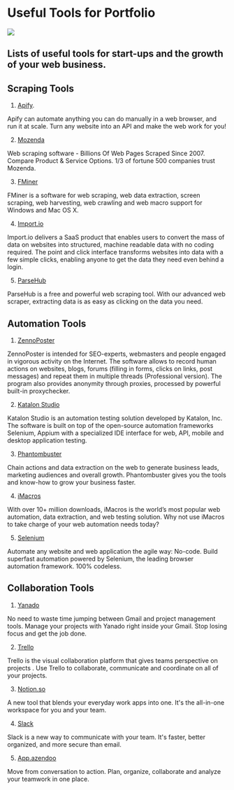 # Useful Tools for Portfolio

![](https://www.freecodecamp.org/news/content/images/2020/04/screely-1586183781361.png)

## Lists of useful tools for start-ups and the growth of your web business.


## Scraping Tools

1. [Apify](https://apify.com).

Apify can automate anything you can do manually in a web browser, and run it at scale. Turn any website into an API and make the web work for you!

2. [Mozenda](https://www.mozenda.com/?utm_medium=referral&utm_campaign=ZEEF&utm_source=https%3A%2F%2Ftool-growth-hacking.zeef.com%2Ffr%2Ffranck-gautier)

Web scraping software - Billions Of Web Pages Scraped Since 2007. Compare Product & Service Options. 1/3 of fortune 500 companies trust Mozenda.

3. [FMiner](http://www.fminer.com/?utm_medium=referral&utm_campaign=ZEEF&utm_source=https%3A%2F%2Ftool-growth-hacking.zeef.com%2Ffr%2Ffranck-gautier)

FMiner is a software for web scraping, web data extraction, screen scraping, web harvesting, web crawling and web macro support for Windows and Mac OS X.

4. [Import.io](https://www.import.io/?utm_medium=referral&utm_campaign=ZEEF&utm_source=https%3A%2F%2Ftool-growth-hacking.zeef.com%2Ffr%2Ffranck-gautier)

Import.io delivers a SaaS product that enables users to convert the mass of data on websites into structured, machine readable data with no coding required. The point and click interface transforms websites into data with a few simple clicks, enabling anyone to get the data they need even behind a login.

5. [ParseHub](https://www.parsehub.com/?utm_medium=referral&utm_campaign=ZEEF&utm_source=https%3A%2F%2Ftool-growth-hacking.zeef.com%2Ffr%2Ffranck-gautier)

ParseHub is a free and powerful web scraping tool. With our advanced web scraper, extracting data is as easy as clicking on the data you need.



## Automation Tools

1. [ZennoPoster](https://zennolab.com/en/products/zennoposter/?utm_medium=referral&utm_campaign=ZEEF&utm_source=https%3A%2F%2Ftool-growth-hacking.zeef.com%2Ffr%2Ffranck-gautier)

ZennoPoster is intended for SEO-experts, webmasters and people engaged in vigorous activity on the Internet. The software allows to record human actions on websites, blogs, forums (filling in forms, clicks on links, post messages) and repeat them in multiple threads (Professional version). The program also provides anonymity through proxies, processed by powerful built-in proxychecker.

2. [Katalon Studio](https://www.katalon.com/?utm_medium=referral&utm_campaign=ZEEF&utm_source=https%3A%2F%2Ftool-growth-hacking.zeef.com%2Ffr%2Ffranck-gautier)

Katalon Studio is an automation testing solution developed by Katalon, Inc. The software is built on top of the open-source automation frameworks Selenium, Appium with a specialized IDE interface for web, API, mobile and desktop application testing.

3. [Phantombuster](https://phantombuster.com/?utm_medium=referral&utm_campaign=ZEEF&utm_source=https%3A%2F%2Ftool-growth-hacking.zeef.com%2Ffr%2Ffranck-gautier)

Chain actions and data extraction on the web to generate business leads, marketing audiences and overall growth. Phantombuster gives you the tools and know-how to grow your business faster.

4. [iMacros](https://www.progress.com/imacros?utm_medium=referral&utm_campaign=ZEEF&utm_source=https%3A%2F%2Ftool-growth-hacking.zeef.com%2Ffr%2Ffranck-gautier)

With over 10+ million downloads, iMacros is the world’s most popular web automation, data extraction, and web testing solution. Why not use iMacros to take charge of your web automation needs today?

5. [Selenium](https://www.selenium.dev)

Automate any website and web application the agile way: No-code. Build superfast automation powered by Selenium, the leading browser automation framework. 100% codeless.


## Collaboration Tools

1. [Yanado](https://yanado.com/?utm_medium=referral&utm_campaign=ZEEF&utm_source=https%3A%2F%2Ftool-growth-hacking.zeef.com%2Ffr%2Ffranck-gautier)

No need to waste time jumping between Gmail and project management tools. Manage your projects with Yanado right inside your Gmail. Stop losing focus and get the job done.

2. [Trello](https://trello.com/?utm_medium=referral&utm_campaign=ZEEF&utm_source=https%3A%2F%2Ftool-growth-hacking.zeef.com%2Ffr%2Ffranck-gautier)

Trello is the visual collaboration platform that gives teams perspective on projects . Use Trello to collaborate, communicate and coordinate on all of your projects.

3. [Notion.so](https://www.notion.so/?utm_medium=referral&utm_campaign=ZEEF&utm_source=https%3A%2F%2Ftool-growth-hacking.zeef.com%2Ffr%2Ffranck-gautier)

A new tool that blends your everyday work apps into one. It's the all-in-one workspace for you and your team.

4. [Slack](https://slack.com/intl/fr-fr/?utm_medium=referral&utm_campaign=ZEEF&utm_source=https%3A%2F%2Ftool-growth-hacking.zeef.com%2Ffr%2Ffranck-gautier)

Slack is a new way to communicate with your team. It's faster, better organized, and more secure than email.

5. [App.azendoo](https://www.azendoo.com/en/)

Move from conversation to action. Plan, organize, collaborate and analyze your teamwork in one place.






